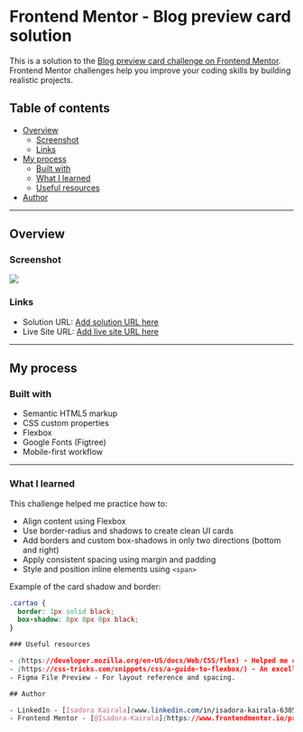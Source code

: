 # Frontend Mentor - Blog preview card solution

This is a solution to the [Blog preview card challenge on Frontend Mentor](https://www.frontendmentor.io/challenges/blog-preview-card-ckPaj01IcS). Frontend Mentor challenges help you improve your coding skills by building realistic projects. 

## Table of contents

- [Overview](#overview)
  - [Screenshot](#screenshot)
  - [Links](#links)
- [My process](#my-process)
  - [Built with](#built-with)
  - [What I learned](#what-i-learned)
  - [Useful resources](#useful-resources)
- [Author](#author)

---

## Overview

### Screenshot

![](https://github.com/user-attachments/assets/de9993e9-83a4-4658-ac12-951d02a6af1d)


### Links

- Solution URL: [Add solution URL here](https://your-solution-url.com)
- Live Site URL: [Add live site URL here](https://your-live-site-url.com)

---

## My process

### Built with

- Semantic HTML5 markup
- CSS custom properties
- Flexbox
- Google Fonts (Figtree)
- Mobile-first workflow

---

### What I learned

This challenge helped me practice how to:

- Align content using Flexbox
- Use border-radius and shadows to create clean UI cards
- Add borders and custom box-shadows in only two directions (bottom and right)
- Apply consistent spacing using margin and padding
- Style and position inline elements using `<span>`

Example of the card shadow and border:
```css
.cartao {
  border: 1px solid black;
  box-shadow: 8px 8px 0px black;
}

### Useful resources

- (https://developer.mozilla.org/en-US/docs/Web/CSS/flex) - Helped me center and align the card.
- (https://css-tricks.com/snippets/css/a-guide-to-flexbox/) - An excellent visual guide that I use as a reference.
- Figma File Preview - For layout reference and spacing.

## Author

- LinkedIn - [Isadora Kairala](www.linkedin.com/in/isadora-kairala-630530359)
- Frontend Mentor - [@Isadora-Kairala](https://www.frontendmentor.io/profile/Isadora-Kairala)
